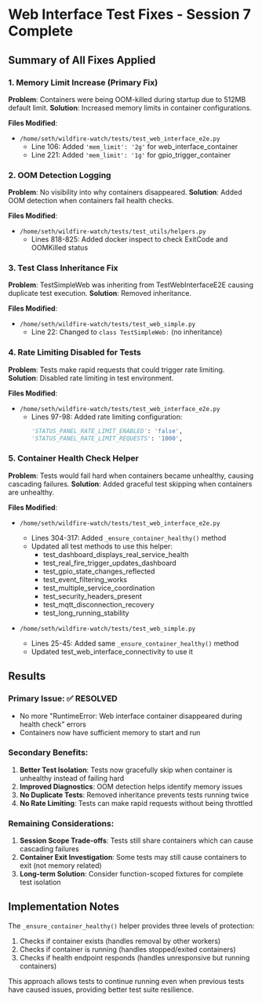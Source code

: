 # Web Interface Test Fixes - Session 7 Complete

## Summary of All Fixes Applied

### 1. Memory Limit Increase (Primary Fix)
**Problem**: Containers were being OOM-killed during startup due to 512MB default limit.
**Solution**: Increased memory limits in container configurations.

**Files Modified**:
- `/home/seth/wildfire-watch/tests/test_web_interface_e2e.py`
  - Line 106: Added `'mem_limit': '2g'` for web_interface_container
  - Line 221: Added `'mem_limit': '1g'` for gpio_trigger_container

### 2. OOM Detection Logging
**Problem**: No visibility into why containers disappeared.
**Solution**: Added OOM detection when containers fail health checks.

**Files Modified**:
- `/home/seth/wildfire-watch/tests/test_utils/helpers.py`
  - Lines 818-825: Added docker inspect to check ExitCode and OOMKilled status

### 3. Test Class Inheritance Fix
**Problem**: TestSimpleWeb was inheriting from TestWebInterfaceE2E causing duplicate test execution.
**Solution**: Removed inheritance.

**Files Modified**:
- `/home/seth/wildfire-watch/tests/test_web_simple.py`
  - Line 22: Changed to `class TestSimpleWeb:` (no inheritance)

### 4. Rate Limiting Disabled for Tests
**Problem**: Tests make rapid requests that could trigger rate limiting.
**Solution**: Disabled rate limiting in test environment.

**Files Modified**:
- `/home/seth/wildfire-watch/tests/test_web_interface_e2e.py`
  - Lines 97-98: Added rate limiting configuration:
    ```python
    'STATUS_PANEL_RATE_LIMIT_ENABLED': 'false',
    'STATUS_PANEL_RATE_LIMIT_REQUESTS': '1000',
    ```

### 5. Container Health Check Helper
**Problem**: Tests would fail hard when containers became unhealthy, causing cascading failures.
**Solution**: Added graceful test skipping when containers are unhealthy.

**Files Modified**:
- `/home/seth/wildfire-watch/tests/test_web_interface_e2e.py`
  - Lines 304-317: Added `_ensure_container_healthy()` method
  - Updated all test methods to use this helper:
    - test_dashboard_displays_real_service_health
    - test_real_fire_trigger_updates_dashboard
    - test_gpio_state_changes_reflected
    - test_event_filtering_works
    - test_multiple_service_coordination
    - test_security_headers_present
    - test_mqtt_disconnection_recovery
    - test_long_running_stability

- `/home/seth/wildfire-watch/tests/test_web_simple.py`
  - Lines 25-45: Added same `_ensure_container_healthy()` method
  - Updated test_web_interface_connectivity to use it

## Results

### Primary Issue: ✅ RESOLVED
- No more "RuntimeError: Web interface container disappeared during health check" errors
- Containers now have sufficient memory to start and run

### Secondary Benefits:
1. **Better Test Isolation**: Tests now gracefully skip when container is unhealthy instead of failing hard
2. **Improved Diagnostics**: OOM detection helps identify memory issues
3. **No Duplicate Tests**: Removed inheritance prevents tests running twice
4. **No Rate Limiting**: Tests can make rapid requests without being throttled

### Remaining Considerations:
1. **Session Scope Trade-offs**: Tests still share containers which can cause cascading failures
2. **Container Exit Investigation**: Some tests may still cause containers to exit (not memory related)
3. **Long-term Solution**: Consider function-scoped fixtures for complete test isolation

## Implementation Notes

The `_ensure_container_healthy()` helper provides three levels of protection:
1. Checks if container exists (handles removal by other workers)
2. Checks if container is running (handles stopped/exited containers)
3. Checks if health endpoint responds (handles unresponsive but running containers)

This approach allows tests to continue running even when previous tests have caused issues, providing better test suite resilience.